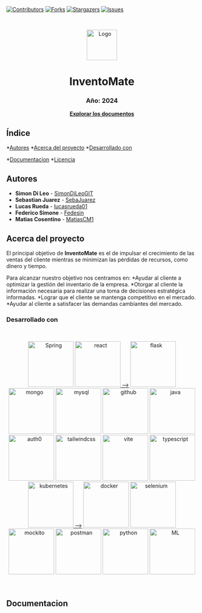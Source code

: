 [![Contributors][contributors-shield]][contributors-url]
[![Forks][forks-shield]][forks-url]
[![Stargazers][stars-shield]][stars-url]
[![Issues][issues-shield]][issues-url]

<!-- PROJECT LOGO -->
<br />
  <p align="center">
    <a href="![Logo](https://github.com/SimonDiLeoGIT/inventomate/assets/162532272/42fbfa3e-2324-44c4-ac95-dae555fc8a7a)"><img src="![Logo](https://github.com/SimonDiLeoGIT/inventomate/assets/162532272/42fbfa3e-2324-44c4-ac95-dae555fc8a7a)" alt="Logo" width="80" height="80"></a>
    <h1 align="center">InventoMate</h1>
    <h3 align="center">Año: 2024</h3>
    <p align="center"><a href="https://github.com/SimonDiLeoGIT/inventomate.git"><strong>Explorar los documentos</strong></a></p>
  </p>



<!-- INDICE -->
## Índice
*[Autores](#autores)
*[Acerca del proyecto](#acerca-del-proyecto)
  *[Desarrollado con](#desarrollado-con)
  <!--*[Demo en vivo](#demo-en-vivo)
*[Instalacion desde el codigo fuente](#instalacion-desde-el-codigo-fuente)-->
*[Documentacion](#documentacion)
*[Licencia](#licencia)


<!-- AUTORES -->
## Autores
* **Simon Di Leo** - [SimonDiLeoGIT](https://github.com/SimonDiLeoGIT)
* **Sebastian Juarez** - [SebaJuarez](https://github.com/SebaJuarez)
* **Lucas Rueda** - [lucasrueda01](https://github.com/lucasrueda01)
* **Federico Simone** - [Fedesin](https://github.com/Fedesin)
* **Matias Cosentino** - [MatiasCM1](https://github.com/MatiasCM1)


<!-- ACERCA DEL PROYECTO -->
## Acerca del proyecto

<!--  FALTA ESTO    [![Vilumar][product-screenshot]]-->

El principal objetivo de **InventoMate** es el de impulsar el crecimiento de las ventas del cliente mientras se minimizan las pérdidas de recursos, como dinero y tiempo. 

Para alcanzar nuestro objetivo nos centramos en:
*Ayudar al cliente a optimizar la gestión del inventario de la empresa.
*Otorgar al cliente la información necesaria para realizar una toma de decisiones estratégica informadas.
*Lograr que el cliente se mantenga competitivo en el mercado.
*Ayudar al cliente a satisfacer las demandas cambiantes del mercado.
<br />



### Desarrollado con

<br />
<p align="center">
  <a href="https://spring.io/"><img src="https://es.wikipedia.org/wiki/Spring_Framework#/media/Archivo:Spring_Framework_Logo_2018.svg" alt="Spring" alt="Spring" width=120></img></a>
  <a href="https://react.dev/"><img src="images/react.png" alt="react" alt="react" width=120></img> --></a>
  <a href="https://flask.palletsprojects.com/en/3.0.x/"><img src="images/flask.png" alt="flask" alt="flask" width=120></img></a>
  <a href="https://www.mongodb.com/"><img src="images/mongo.png" alt="mongo" alt="mongo" width=120></img></a>
  <a href="https://www.mysql.com/"><img src="images/mysql.png" alt="mysql" alt="mysql" width=120></img></a>
  <a href="https://github.com/"><img src="images/github.png" alt="github" alt="github" width=120></img></a>
  <a href="https://www.java.com/es/"><img src="images/java.png" alt="java" alt="java" width=120></img></a>
  <a href="https://auth0.com/"><img src="images/auth0.png" alt="auth0" alt="auth0" width=120></img></a>
  <a href="https://tailwindcss.com/"><img src="images/tailwindcss.png" alt="tailwindcss" alt="tailwindcss" width=120></img></a>
  <a href="https://vitejs.dev/"><img src="images/vite.png" alt="vite" alt="vite" width=120></img></a>
  <a href="https://www.typescriptlang.org/"><img src="images/typescript.png" alt="typescript" alt="typescript" width=120></img></a>
  <a href="https://kubernetes.io/es/"><img src="images/kubernetes.png" alt="kubernetes" alt="kubernetes" width=120></img> --></a>
  <a href="https://www.docker.com/"><img src="images/docker.png" alt="docker" alt="docker" width=120></img></a>
  <a href="https://www.selenium.dev/"><img src="images/selenium.png" alt="selenium" alt="selenium" width=120></img></a>
  <a href="https://site.mockito.org/"><img src="images/mockito.png" alt="mockito" alt="mockito" width=120></img></a>
  <a href="https://www.postman.com/"><img src="images/postman.png" alt="postman" alt="postman" width=120></img></a>
  <a href="https://www.python.org/"><img src="images/python.png" alt="python" alt="python" width=120></img></a>
  <a href="https://developers.mercadolibre.com.ar/"><img src="images/ML.png" alt="ML" alt="ML" width=120></img></a>
</p>
<br />

<!-- NO VA ENTONCES??????????

<!-- GETTING STARTED FALTAAAAAAAAAAAAAAAAAAAAAAAAAAAAAAAAAA 
## Demo en vivo

Es posible probar la aplicacion en vivo desde [aquí][demo-url]


<!-- INSTALACION 
### Instalacion desde el codigo fuente

1. Get a free API Key at [https://example.com](https://example.com)
2. Clone the repo
   ```sh
   git clone https://github.com/github_username/repo_name.git
   ```
3. Install NPM packages
   ```sh
   npm install
   ```
4. Enter your API in `config.js`
   ```js
   const API_KEY = 'ENTER YOUR API';
   ```

<p align="right">(<a href="#readme-top">back to top</a>)</p>

-->



<!-- DOCUMENTACION -->
## Documentacion








<!-- MARKDOWN LINKS & IMAGES -->

[contributors-shield]: https://github.com/SimonDiLeoGIT/inventomate.svg?style=for-the-badge
[contributors-url]: https://github.com/SimonDiLeoGIT/inventomate/graphs/contributors
[forks-shield]: https://img.shields.io/github/forks/SimonDiLeoGIT/inventomate.svg?style=for-the-badge
[forks-url]: https://github.com/SimonDiLeoGIT/inventomate/network/members
[stars-shield]: https://img.shields.io/github/stars/SimonDiLeoGIT/inventomate.svg?style=for-the-badge
[stars-url]: https://github.com/SimonDiLeoGIT/inventomate/stargazers
[issues-shield]: https://img.shields.io/github/issues/SimonDiLeoGIT/inventomate.svg?style=for-the-badge
[issues-url]: https://github.com/SimonDiLeoGIT/inventomate/issues
